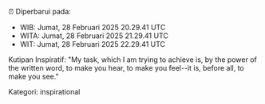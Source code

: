 ⏰ Diperbarui pada:
- WIB: Jumat, 28 Februari 2025 20.29.41 UTC
- WITA: Jumat, 28 Februari 2025 21.29.41 UTC
- WIT: Jumat, 28 Februari 2025 22.29.41 UTC

Kutipan Inspiratif:
"My task, which I am trying to achieve is, by the power of the written word, to make you hear, to make you feel--it is, before all, to make you see."


Kategori: inspirational

